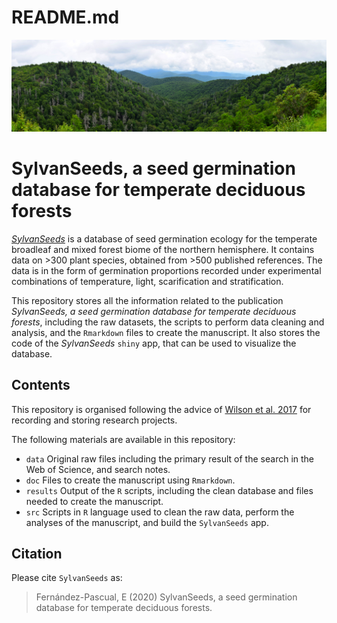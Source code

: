 README.md
================

![SylvanSeeds](data/2017070313%20Blue%20Ridge%20Parkway%20small.jpg)

# SylvanSeeds, a seed germination database for temperate deciduous forests

[*SylvanSeeds*](https://efernandezpascual.github.io/home/sylvanseeds.html)
is a database of seed germination ecology for the temperate broadleaf
and mixed forest biome of the northern hemisphere. It contains data on
\>300 plant species, obtained from \>500 published references. The data
is in the form of germination proportions recorded under experimental
combinations of temperature, light, scarification and stratification.

This repository stores all the information related to the publication
*SylvanSeeds, a seed germination database for temperate deciduous
forests*, including the raw datasets, the scripts to perform data
cleaning and analysis, and the `Rmarkdown` files to create the
manuscript. It also stores the code of the *SylvanSeeds* `shiny` app,
that can be used to visualize the database.

## Contents

This repository is organised following the advice of [Wilson et
al. 2017](https://doi.org/10.1371/journal.pcbi.1005510) for recording
and storing research projects.

The following materials are available in this repository:

  - `data` Original raw files including the primary result of the search
    in the Web of Science, and search notes.
  - `doc` Files to create the manuscript using `Rmarkdown`.
  - `results` Output of the `R` scripts, including the clean database
    and files needed to create the manuscript.
  - `src` Scripts in `R` language used to clean the raw data, perform
    the analyses of the manuscript, and build the `SylvanSeeds` app.

## Citation

Please cite `SylvanSeeds` as:

> Fernández-Pascual, E (2020) SylvanSeeds, a seed germination database
> for temperate deciduous forests.
